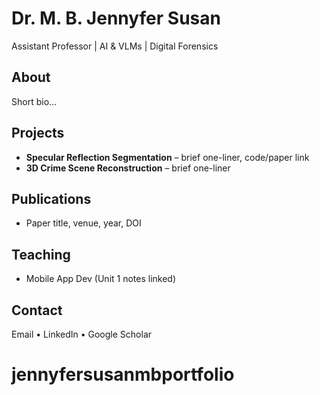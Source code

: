 # Dr. M. B. Jennyfer Susan
Assistant Professor | AI & VLMs | Digital Forensics

## About
Short bio…

## Projects
- **Specular Reflection Segmentation** – brief one-liner, code/paper link
- **3D Crime Scene Reconstruction** – brief one-liner

## Publications
- Paper title, venue, year, DOI

## Teaching
- Mobile App Dev (Unit 1 notes linked)

## Contact
Email • LinkedIn • Google Scholar
# jennyfersusanmbportfolio
